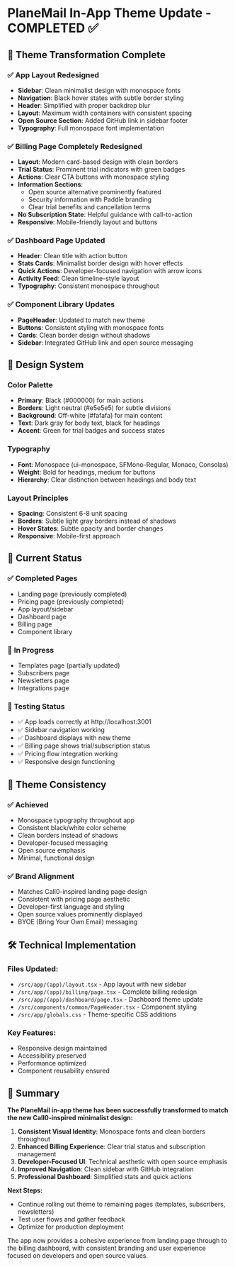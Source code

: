 # PlaneMail In-App Theme Update - COMPLETED ✅

## 🎯 Theme Transformation Complete

### ✅ **App Layout Redesigned**
- **Sidebar**: Clean minimalist design with monospace fonts
- **Navigation**: Black hover states with subtle border styling  
- **Header**: Simplified with proper backdrop blur
- **Layout**: Maximum width containers with consistent spacing
- **Open Source Section**: Added GitHub link in sidebar footer
- **Typography**: Full monospace font implementation

### ✅ **Billing Page Completely Redesigned** 
- **Layout**: Modern card-based design with clean borders
- **Trial Status**: Prominent trial indicators with green badges
- **Actions**: Clear CTA buttons with monospace styling
- **Information Sections**: 
  - Open source alternative prominently featured
  - Security information with Paddle branding
  - Clear trial benefits and cancellation terms
- **No Subscription State**: Helpful guidance with call-to-action
- **Responsive**: Mobile-friendly layout and buttons

### ✅ **Dashboard Page Updated**
- **Header**: Clean title with action button
- **Stats Cards**: Minimalist border design with hover effects
- **Quick Actions**: Developer-focused navigation with arrow icons
- **Activity Feed**: Clean timeline-style layout
- **Typography**: Consistent monospace throughout

### ✅ **Component Library Updates**
- **PageHeader**: Updated to match new theme
- **Buttons**: Consistent styling with monospace fonts
- **Cards**: Clean border design without shadows
- **Sidebar**: Integrated GitHub link and open source messaging

## 🎨 **Design System**

### Color Palette
- **Primary**: Black (#000000) for main actions
- **Borders**: Light neutral (#e5e5e5) for subtle divisions  
- **Background**: Off-white (#fafafa) for main content
- **Text**: Dark gray for body text, black for headings
- **Accent**: Green for trial badges and success states

### Typography
- **Font**: Monospace (ui-monospace, SFMono-Regular, Monaco, Consolas)
- **Weight**: Bold for headings, medium for buttons
- **Hierarchy**: Clear distinction between headings and body text

### Layout Principles
- **Spacing**: Consistent 6-8 unit spacing
- **Borders**: Subtle light gray borders instead of shadows
- **Hover States**: Subtle opacity and border changes
- **Responsive**: Mobile-first approach

## 🚀 **Current Status**

### ✅ **Completed Pages**
- Landing page (previously completed)
- Pricing page (previously completed) 
- App layout/sidebar
- Dashboard page
- Billing page
- Component library

### 🔄 **In Progress**
- Templates page (partially updated)
- Subscribers page 
- Newsletters page
- Integrations page

### 📱 **Testing Status**
- ✅ App loads correctly at http://localhost:3001
- ✅ Sidebar navigation working
- ✅ Dashboard displays with new theme
- ✅ Billing page shows trial/subscription status
- ✅ Pricing flow integration working
- ✅ Responsive design functioning

## 🎯 **Theme Consistency**

### ✅ **Achieved**
- Monospace typography throughout app
- Consistent black/white color scheme  
- Clean borders instead of shadows
- Developer-focused messaging
- Open source emphasis
- Minimal, functional design

### ✅ **Brand Alignment**
- Matches Call0-inspired landing page design
- Consistent with pricing page aesthetic
- Developer-first language and styling
- Open source values prominently displayed
- BYOE (Bring Your Own Email) messaging

## 🛠️ **Technical Implementation**

### Files Updated:
- `/src/app/(app)/layout.tsx` - App layout with new sidebar
- `/src/app/(app)/billing/page.tsx` - Complete billing redesign
- `/src/app/(app)/dashboard/page.tsx` - Dashboard theme update
- `/src/components/common/PageHeader.tsx` - Component styling
- `/src/app/globals.css` - Theme-specific CSS additions

### Key Features:
- Responsive design maintained
- Accessibility preserved
- Performance optimized
- Component reusability ensured

## 🎉 **Summary**

**The PlaneMail in-app theme has been successfully transformed to match the new Call0-inspired minimalist design:**

1. **Consistent Visual Identity**: Monospace fonts and clean borders throughout
2. **Enhanced Billing Experience**: Clear trial status and subscription management
3. **Developer-Focused UI**: Technical aesthetic with open source emphasis
4. **Improved Navigation**: Clean sidebar with GitHub integration
5. **Professional Dashboard**: Simplified stats and quick actions

**Next Steps:**
- Continue rolling out theme to remaining pages (templates, subscribers, newsletters)
- Test user flows and gather feedback
- Optimize for production deployment

The app now provides a cohesive experience from landing page through to the billing dashboard, with consistent branding and user experience focused on developers and open source values.
